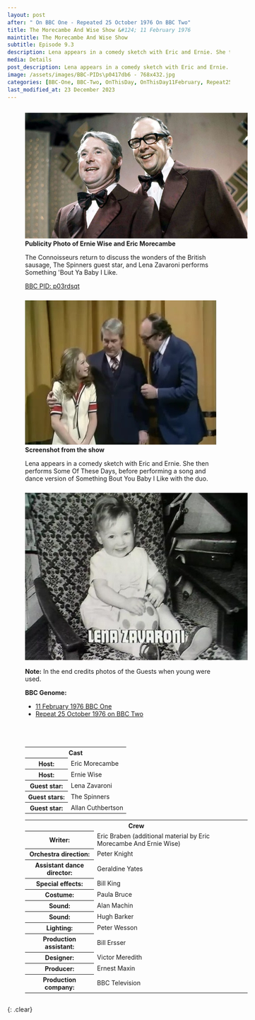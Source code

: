 ```yaml
---
layout: post
after: " On BBC One - Repeated 25 October 1976 On BBC Two"
title: The Morecambe And Wise Show &#124; 11 February 1976
maintitle: The Morecambe And Wise Show
subtitle: Episode 9.3
description: Lena appears in a comedy sketch with Eric and Ernie. She then performs Some Of These Days, before performing a song and dance version of Something Bout You Baby I Like with the duo.
media: Details
post_description: Lena appears in a comedy sketch with Eric and Ernie. She then performs Some Of These Days, before performing a song and dance version of Something Bout You Baby I Like with the duo.
image: /assets/images/BBC-PIDs\p0417db6 - 768x432.jpg
categories: [BBC-One, BBC-Two, OnThisDay, OnThisDay11February, Repeat25October]
last_modified_at: 23 December 2023
---
```


<figure class="fig1">
<img src="/assets/images/BBC-PIDs\p0417db6 - 768x432.jpg" class="full-width">

<figcaption>
<strong>Publicity Photo of Ernie Wise and Eric Morecambe</strong>
<p>The Connoisseurs return to discuss the wonders of the British sausage, The Spinners guest star, and Lena Zavaroni performs Something 'Bout Ya Baby I Like.</p>
<p><a class="external-link" href="https://www.bbc.co.uk/programmes/p03rdsqt">BBC PID: p03rdsqt</a></p>
</figcaption>

<img src="/assets/images/BBC/1976-10-25-lena-zavaroni-on-the-morecambe-and-wise-show.jpg" class="full-width">
<figcaption>
<strong>Screenshot from the show</strong>
<p>Lena appears in a comedy sketch with Eric and Ernie. She then performs Some Of These Days, before performing a song and dance version of Something Bout You Baby I Like with the duo.</p>
</figcaption>

<img src="/assets/images/BBC/LZ-01.jpg" class="full-width">
<figcaption>
<p><strong>Note:</strong> In the end credits photos of the Guests when young were used.</p>
<strong>BBC Genome:</strong>
<ul>
<li><a class="external-link" href="https://genome.ch.bbc.co.uk/schedules/bbcone/london/1976-02-11#at-20.15">11 February 1976 BBC One</a></li>
<li><a class="external-link" href="https://genome.ch.bbc.co.uk/schedules/bbctwo/england/1976-10-25#at-20.10">Repeat 25 October 1976 on BBC Two</a></li>
</ul>
</figcaption>
</figure>

<figure class="fig2">
<table>
<tr> <th colspan="2">Cast</th></tr>
<tr><th>Host:</th><td>Eric Morecambe</td></tr>
<tr><th>Host:</th><td>Ernie Wise</td></tr>
<tr><th>Guest star:</th><td>Lena Zavaroni</td></tr>
<tr><th>Guest stars:</th><td>The Spinners</td></tr>
<tr><th>Guest star:</th><td>Allan Cuthbertson</td></tr>
</table>

<table>
<tr> <th colspan="2">Crew</th></tr>
<tr><th>Writer:</th><td>Eric Braben (additional material by Eric Morecambe And Ernie Wise)</td></tr>
<tr><th>Orchestra direction:</th><td>Peter Knight</td></tr>
<tr><th>Assistant dance director:</th><td>Geraldine Yates</td></tr>
<tr><th>Special effects:</th><td>Bill King</td></tr>
<tr><th>Costume:</th><td>Paula Bruce</td></tr>
<tr><th>Sound:</th><td>Alan Machin</td></tr>
<tr><th>Sound:</th><td>Hugh Barker</td></tr>
<tr><th>Lighting:</th><td>Peter Wesson</td></tr>
<tr><th>Production assistant:</th><td>Bill Ersser</td></tr>
<tr><th>Designer:</th><td>Victor Meredith</td></tr>
<tr><th>Producer:</th><td>Ernest Maxin</td></tr>
<tr><th>Production company:</th><td>BBC Television</td></tr>
</table>
</figure>

<br />{: .clear}

<style>
.fig1 {float:left; width:48%;}
figcaption {float:left; width:100%;}

.fig2 {float:right; width:48%;}
figcaption {float:left; width:100%;}

@media screen and (orientation:portrait) {
.fig1, .fig2 {float:left; width:100%;}
figcaption {float:left; width:90%; margin-bottom: 10px;}
}
</style>

